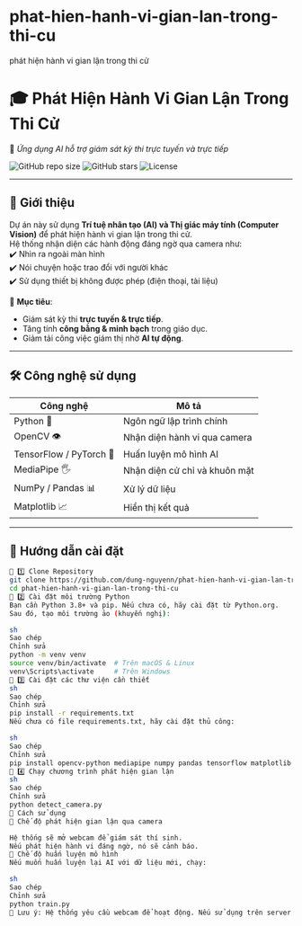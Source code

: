 # phat-hien-hanh-vi-gian-lan-trong-thi-cu
phát hiện hành vi gian lận trong thi cử
# 🎓 Phát Hiện Hành Vi Gian Lận Trong Thi Cử  
🚀 *Ứng dụng AI hỗ trợ giám sát kỳ thi trực tuyến và trực tiếp*  

![GitHub repo size](https://img.shields.io/github/repo-size/dung-nguyenn/phat-hien-hanh-vi-gian-lan-trong-thi-cu)
![GitHub stars](https://img.shields.io/github/stars/dung-nguyenn/phat-hien-hanh-vi-gian-lan-trong-thi-cu?style=social)
![License](https://img.shields.io/github/license/dung-nguyenn/phat-hien-hanh-vi-gian-lan-trong-thi-cu)

---

## 📌 Giới thiệu  

Dự án này sử dụng **Trí tuệ nhân tạo (AI) và Thị giác máy tính (Computer Vision)** để phát hiện hành vi gian lận trong thi cử.  
Hệ thống nhận diện các hành động đáng ngờ qua camera như:  
✔️ Nhìn ra ngoài màn hình  
✔️ Nói chuyện hoặc trao đổi với người khác  
✔️ Sử dụng thiết bị không được phép (điện thoại, tài liệu)  

🔹 **Mục tiêu**:  
- Giám sát kỳ thi **trực tuyến & trực tiếp**.  
- Tăng tính **công bằng & minh bạch** trong giáo dục.  
- Giảm tải công việc giám thị nhờ **AI tự động**.  

---

## 🛠 Công nghệ sử dụng  

| Công nghệ | Mô tả |
|-----------|------|
| Python 🐍 | Ngôn ngữ lập trình chính |
| OpenCV 👁 | Nhận diện hành vi qua camera |
| TensorFlow / PyTorch 🤖 | Huấn luyện mô hình AI |
| MediaPipe 🖐 | Nhận diện cử chỉ và khuôn mặt |
| NumPy / Pandas 📊 | Xử lý dữ liệu |
| Matplotlib 📈 | Hiển thị kết quả |

---

## 🚀 Hướng dẫn cài đặt  



```sh
🔹 1️⃣ Clone Repository  
git clone https://github.com/dung-nguyenn/phat-hien-hanh-vi-gian-lan-trong-thi-cu.git
cd phat-hien-hanh-vi-gian-lan-trong-thi-cu
🔹 2️⃣ Cài đặt môi trường Python
Bạn cần Python 3.8+ và pip. Nếu chưa có, hãy cài đặt từ Python.org.
Sau đó, tạo môi trường ảo (khuyến nghị):

sh
Sao chép
Chỉnh sửa
python -m venv venv
source venv/bin/activate  # Trên macOS & Linux
venv\Scripts\activate     # Trên Windows
🔹 3️⃣ Cài đặt các thư viện cần thiết
sh
Sao chép
Chỉnh sửa
pip install -r requirements.txt
Nếu chưa có file requirements.txt, hãy cài đặt thủ công:

sh
Sao chép
Chỉnh sửa
pip install opencv-python mediapipe numpy pandas tensorflow matplotlib
🔹 4️⃣ Chạy chương trình phát hiện gian lận
sh
Sao chép
Chỉnh sửa
python detect_camera.py
📖 Cách sử dụng
🔹 Chế độ phát hiện gian lận qua camera

Hệ thống sẽ mở webcam để giám sát thí sinh.
Nếu phát hiện hành vi đáng ngờ, nó sẽ cảnh báo.
🔹 Chế độ huấn luyện mô hình
Nếu muốn huấn luyện lại AI với dữ liệu mới, chạy:

sh
Sao chép
Chỉnh sửa
python train.py
📌 Lưu ý: Hệ thống yêu cầu webcam để hoạt động. Nếu sử dụng trên server không có camera, hãy dùng video làm đầu vào.

